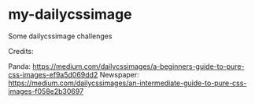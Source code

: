 # my-dailycssimage
Some dailycssimage challenges

Credits:

Panda: https://medium.com/dailycssimages/a-beginners-guide-to-pure-css-images-ef9a5d069dd2
Newspaper: https://medium.com/dailycssimages/an-intermediate-guide-to-pure-css-images-f058e2b30697